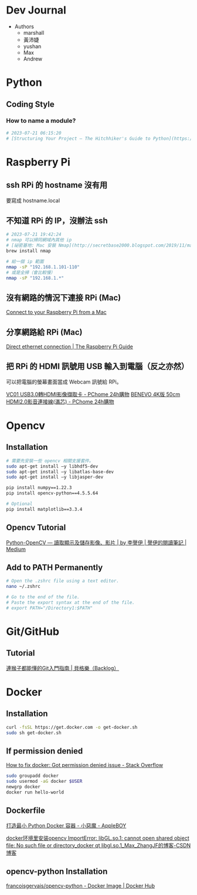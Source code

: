 # Dev Journal

- Authors
    - marshall
    - 黃沛婕
    - yushan
    - Max
    - Andrew

# Python

## Coding Style

### How to name a module?
```bash
# 2023-07-21 06:15:20
# [Structuring Your Project — The Hitchhiker's Guide to Python](https://docs.python-guide.org/writing/structure/)
```

# Raspberry Pi


## ssh RPi 的 hostname 沒有用

要寫成 hostname.local

## 不知道 RPi 的 IP，沒辦法 ssh

```bash
# 2023-07-21 19:42:24
# nmap 可以掃同網域內其他 ip
# [祕密基地: Mac 安裝 Nmap](http://secretbase2000.blogspot.com/2019/11/mac-nmap.html)
brew install nmap

# 給一個 ip 範圍
nmap -sP "192.168.1.101-110"
# 或是全掃（會比較慢）
nmap -sP "192.168.1.*"
```


## 沒有網路的情況下連接 RPi (Mac)

[Connect to your Raspberry Pi from a Mac](https://www.dexterindustries.com/BrickPi/brickpi-tutorials-documentation/getting-started/using-the-pi/connect-to-your-raspberry-pi-from-a-mac/)

## 分享網路給 RPi (Mac)

[Direct ethernet connection | The Raspberry Pi Guide](https://raspberrypi-guide.github.io/networking/create-direct-ethernet-connection)


## 把 RPi 的 HDMI 訊號用 USB 輸入到電腦（反之亦然）

可以把電腦的螢幕畫面當成 Webcam 訊號給 RPi。

[VC01 USB3.0轉HDMI影像擷取卡 - PChome 24h購物](https://24h.pchome.com.tw/prod/DCAX3W-A900EQPPF-000)
[BENEVO 4K版 50cm HDMI2.0影音連接線(滿芯) - PChome 24h購物](https://24h.pchome.com.tw/prod/DCACXR-A900G6OTS-000)

# Opencv

## Installation

```bash
# 需要先安裝一些 opencv 相關支援套件。
sudo apt-get install –y libhdf5-dev
sudo apt-get install –y libatlas-base-dev
sudo apt-get install –y libjasper-dev

pip install numpy==1.22.3
pip install opencv-python==4.5.5.64

# Optional
pip install matplotlib==3.3.4
```


## Opencv Tutorial

[Python-OpenCV — 讀取顯示及儲存影像、影片 | by 李謦伊 | 謦伊的閱讀筆記 | Medium](https://medium.com/ching-i/python-opencv-%E8%AE%80%E5%8F%96%E9%A1%AF%E7%A4%BA%E5%8F%8A%E5%84%B2%E5%AD%98%E5%BD%B1%E5%83%8F-%E5%BD%B1%E7%89%87-ee3701c454da)

## Add to PATH Permanently

```bash
# Open the .zshrc file using a text editor.
nano ~/.zshrc

# Go to the end of the file.
# Paste the export syntax at the end of the file. 
# export PATH="/Directory1:$PATH"
```

# Git/GitHub

## Tutorial

[連猴子都能懂的Git入門指南 | 貝格樂（Backlog）](https://backlog.com/git-tutorial/tw/)


# Docker

## Installation
```bash
curl -fsSL https://get.docker.com -o get-docker.sh
sudo sh get-docker.sh
```

## If permission denied
[How to fix docker: Got permission denied issue - Stack Overflow](https://stackoverflow.com/questions/48957195/how-to-fix-docker-got-permission-denied-issue)
```bash
sudo groupadd docker
sudo usermod -aG docker $USER
newgrp docker
docker run hello-world
```

## Dockerfile

[打造最小 Python Docker 容器 - 小惡魔 - AppleBOY](https://blog.wu-boy.com/2021/07/building-minimal-docker-containers-for-python-applications/)


[docker环境里安装opencv ImportError: libGL.so.1: cannot open shared object file: No such file or directory\_docker qt libgl.so.1\_Max\_ZhangJF的博客-CSDN博客](https://blog.csdn.net/Max_ZhangJF/article/details/108920050)


## opencv-python Installation

[francoisgervais/opencv-python - Docker Image | Docker Hub](https://hub.docker.com/r/francoisgervais/opencv-python/)